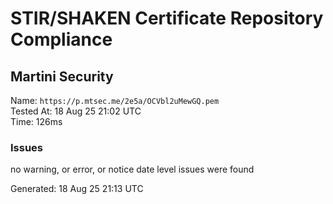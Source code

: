 # STIR/SHAKEN Certificate Repository Compliance

## Martini Security

Name: `https://p.mtsec.me/2e5a/OCVbl2uMewGQ.pem`\
Tested At: 18 Aug 25 21:02 UTC\
Time: 126ms

### Issues

no warning, or error, or notice date level issues were found

Generated: 18 Aug 25 21:13 UTC